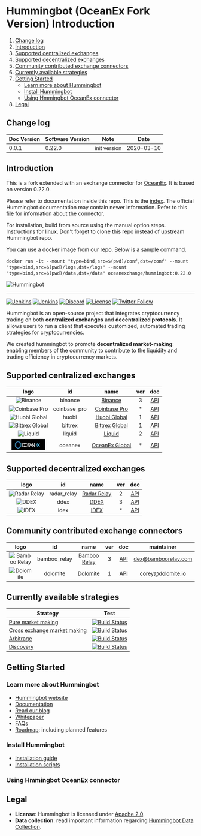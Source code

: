 # Hummingbot (OceanEx Fork Version) Introduction

1. [Change log](#Change-log)
2. [Introduction](#Introduction)
3. [Supported centralized exchanges](#Supported-centralized-exchanges)
4. [Supported decentralized exchanges](#Supported-decentralized-exchanges)
5. [Community contributed exchange connectors](#Community-contributed-exchange-connectors)
6. [Currently available strategies](#Currently-available-strategies)
7. [Getting Started](#Getting-Started)
   - [Learn more about Hummingbot](#Learn-more-about-Hummingbot)
   - [Install Hummingbot](#Install-Hummingbot)
   - [Using Hmmingbot OceanEx connector](#Using-Hmmingbot-OceanEx-connector)
8. [Legal](#Legal)


## Change log

| Doc Version     |  Software Version  | Note           | Date       |   
| --------------- | ------------------ | -------------- | ---------- |
| 0.0.1           |     0.22.0         |  init version  | 2020-03-10 |

## Introduction 
This is a fork extended with an exchange connector for [OceanEx](https://oceanex.pro).
It is based on version 0.22.0.

Please refer to documentation inside this repo. This is the [index](documentation/docs/index.md).
The official Hummingbot documentation may contain newer information.
Refer to this [file](documentation/docs/connectors/oceanex.md) for information about the connector.

For installation, build from source using the manual option steps. Instructions for
[linux](https://docs.hummingbot.io/installation/from-source/linux/).
Don't forget to clone this repo instead of upstream Hummingbot repo.

You can use a docker image from our [repo](https://hub.docker.com/repository/docker/oceanexchange/hummingbot).
Below is a sample command.

    docker run -it --mount "type=bind,src=$(pwd)/conf,dst=/conf" --mount "type=bind,src=$(pwd)/logs,dst=/logs" --mount "type=bind,src=$(pwd)/data,dst=/data" oceanexchange/hummingbot:0.22.0


![Hummingbot](https://i.ibb.co/X5zNkKw/blacklogo-with-text.png)

----
[![Jenkins](https://jenkins-02.coinalpha.com/buildStatus/icon?job=hb_test-master_branch&subject=jenkins:master)](https://jenkins-02.coinalpha.com/job/hb_test-master_branch)
[![Jenkins](https://jenkins-02.coinalpha.com/buildStatus/icon?job=hb_test-development_branch&subject=:development)](https://jenkins-02.coinalpha.com/job/hb_test-development_branch)
[![Discord](https://img.shields.io/discord/530578568154054663.svg?color=768AD4&label=discord&logo=https%3A%2F%2Fdiscordapp.com%2Fassets%2F8c9701b98ad4372b58f13fd9f65f966e.svg)](https://discord.hummingbot.io/)
[![License](https://img.shields.io/badge/License-Apache%202.0-informational.svg)](https://github.com/CoinAlpha/hummingbot/blob/master/LICENSE)
[![Twitter Follow](https://img.shields.io/twitter/follow/hummingbot_io.svg?style=social&label=hummingbot)](https://twitter.com/hummingbot_io)

Hummingbot is an open-source project that integrates cryptocurrency trading on both **centralized exchanges** and **decentralized protocols**. It allows users to run a client that executes customized, automated trading strategies for cryptocurrencies.

We created hummingbot to promote **decentralized market-making**: enabling members of the community to contribute to the liquidity and trading efficiency in cryptocurrency markets.

## Supported centralized exchanges

| logo | id | name | ver | doc|
|:---:|:---:|:---:|:---:|:---:|
| <img src="https://i.ibb.co/m0YDQLd/Screen-Shot-2019-03-14-at-10-53-42-AM.png" alt="Binance" width="90" /> | binance | [Binance](https://www.binance.com/) | 3 | [API](https://github.com/binance-exchange/binance-official-api-docs/blob/master/rest-api.md) | [![Build Status](https://jenkins-02.coinalpha.com/buildStatus/icon?job=hb_test-exchange_binance&subject=test)](https://jenkins-02.coinalpha.com/job/hb_test-exchange_binance/) |
| <img src="https://i.ibb.co/h9JdGDW/cbp.jpg" alt="Coinbase Pro" width="90" /> | coinbase_pro | [Coinbase Pro](https://pro.coinbase.com/) | * | [API](https://docs.pro.coinbase.com/) | [![Build Status](https://jenkins-02.coinalpha.com/buildStatus/icon?job=hb_test-exchange_coinbase&subject=test)](https://jenkins-02.coinalpha.com/job/hb_test-exchange_coinbase/) |
|<img src="documentation/docs/assets/img/huobi_logo.png" alt="Huobi Global" width="90" />| huobi | [Huobi Global](https://www.hbg.com) | 1 | [API](https://huobiapi.github.io/docs/spot/v1/en/) | [![Build Status](https://jenkins-02.coinalpha.com/buildStatus/icon?job=hb_test-exchange_huobi&subject=test)](https://jenkins-02.coinalpha.com/job/hb_test-exchange_huobi/) |
|<img src="documentation/docs/assets/img/bittrex_logo.png" alt="Bittrex Global" width="90" height="30" />| bittrex | [Bittrex Global](https://global.bittrex.com/) | 1 | [API](https://bittrex.github.io/api/v1-1) |
| <img src="documentation/docs/assets/img/liquid_logo.png" alt="Liquid" width="90" /> | liquid | [Liquid](https://www.liquid.com/) | 2 | [API](https://developers.liquid.com/) |
|<img src="documentation/docs/assets/img/oceanex.png" alt="OceanEx Global" width="90" height="30" />| oceanex | [OceanEx Global](https://oceanex.pro/en) | * | [API](https://api.oceanex.pro/doc/v1/#introduction) |

## Supported decentralized exchanges

| logo | id | name | ver | doc|
|:---:|:---:|:---:|:---:|:---:|
| <img src="documentation/docs/assets/img/radar_logo.png" alt="Radar Relay" width="90" height="30" /> | radar_relay | [Radar Relay](https://radarrelay.com/) | 2 | [API](https://developers.radarrelay.com/api/trade-api) | [![Build Status](https://jenkins-02.coinalpha.com/buildStatus/icon?job=hb_test-exchange_radar_relay&subject=test)](https://jenkins-02.coinalpha.com/job/hb_test-exchange_radar_relay/) |
| <img src="https://i.ibb.co/Lrpps2G/Screen-Shot-2019-03-14-at-10-39-23-AM.png" alt="DDEX" width="90" /> | ddex | [DDEX](https://ddex.io/) | 3 | [API](https://docs.ddex.io/) | [![Build Status](https://jenkins-02.coinalpha.com/buildStatus/icon?job=hb_test-exchange_ddex&subject=test)](https://jenkins-02.coinalpha.com/job/hb_test-exchange_ddex/) |
| <img src="documentation/docs/assets/img/idex_logo.png" alt="IDEX" width="90" /> | idex | [IDEX](https://idex.market/) | * | [API](https://docs.idex.market/) | |

## Community contributed exchange connectors

| logo | id | name | ver | doc| maintainer |
|:---:|:---:|:---:|:---:|:---:|:---:|
| <img src="https://i.ibb.co/1sPt940/Screen-Shot-2019-06-06-at-17-50-04.png" alt="Bamboo Relay" width="90" /> | bamboo_relay | [Bamboo Relay](https://bamboorelay.com/) | 3 | [API](https://sra.bamboorelay.com/) | [dex@bamboorelay.com](mailto:dex@bamboorelay.com)
|<img src="documentation/docs/assets/img/dolomite_logo.png" alt="Dolomite" width="90" />| dolomite | [Dolomite](https://dolomite.io/) | 1 | [API](https://docs.dolomite.io/) | [corey@dolomite.io](mailto:corey@dolomite.io)

## Currently available strategies

| Strategy | Test |
|--|--|
| [Pure market making](https://docs.hummingbot.io/strategies/pure-market-making/) | [![Build Status](https://jenkins-02.coinalpha.com/buildStatus/icon?job=hb_test-strategy_pure_mm&subject=test)](https://jenkins-02.coinalpha.com/job/hb_test-strategy_pure_mm/) |
| [Cross exchange market making](https://docs.hummingbot.io/strategies/cross-exchange-market-making/) | [![Build Status](https://jenkins-02.coinalpha.com/buildStatus/icon?job=hb_test-strategy_xemm&subject=test)](https://jenkins-02.coinalpha.com/job/hb_test-strategy_xemm/) |
| [Arbitrage](https://docs.hummingbot.io/strategies/arbitrage/) | [![Build Status](https://jenkins-02.coinalpha.com/buildStatus/icon?job=hb_test-strategy_arbitrage&subject=test)](https://jenkins-02.coinalpha.com/job/hb_test-strategy_arbitrage/) |
| [Discovery](https://docs.hummingbot.io/strategies/discovery/) | [![Build Status](https://jenkins-02.coinalpha.com/buildStatus/icon?job=hb_test-strategy_discovery&subject=test)](https://jenkins-02.coinalpha.com/job/hb_test-strategy_discovery/) |

## Getting Started

### Learn more about Hummingbot

- [Hummingbot website](https://hummingbot.io)
- [Documentation](https://docs.hummingbot.io)
- [Read our blog](https://www.hummingbot.io/blog)
- [Whitepaper](https://hummingbot.io/whitepaper.pdf)
- [FAQs](https://docs.hummingbot.io/faq/)
- [Roadmap](https://docs.hummingbot.io/roadmap/): including planned features

### Install Hummingbot

- [Installation guide](https://docs.hummingbot.io/installation/)
- [Installation scripts](./installation/)

### Using Hmmingbot OceanEx connector  

## Legal

- **License**: Hummingbot is licensed under [Apache 2.0](./LICENSE).
- **Data collection**: read important information regarding [Hummingbot Data Collection](DATA_COLLECTION.md).
